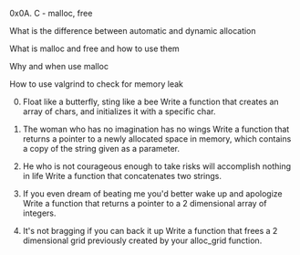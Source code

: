 0x0A. C - malloc, free


What is the difference between automatic and dynamic allocation


What is malloc and free and how to use them


Why and when use malloc


How to use valgrind to check for memory leak


0. Float like a butterfly, sting like a bee
Write a function that creates an array of chars, and initializes it with a specific char.




1. The woman who has no imagination has no wings
Write a function that returns a pointer to a newly allocated space in memory, which contains a copy of the string given as a parameter.


2. He who is not courageous enough to take risks will accomplish nothing in life
Write a function that concatenates two strings.


3. If you even dream of beating me you'd better wake up and apologize
Write a function that returns a pointer to a 2 dimensional array of integers.


4. It's not bragging if you can back it up
Write a function that frees a 2 dimensional grid previously created by your alloc_grid function.

